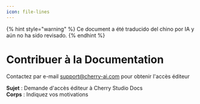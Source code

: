 ```yaml
---
icon: file-lines
---
```


{% hint style="warning" %}
Ce document a été traducido del chino por IA y aún no ha sido revisado.
{% endhint %}

# Contribuer à la Documentation  

Contactez par e-mail support@cherry-ai.com pour obtenir l'accès éditeur  

**Sujet** : Demande d'accès éditeur à Cherry Studio Docs  
**Corps** : Indiquez vos motivations